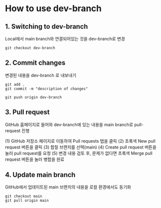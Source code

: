 # How to use dev-branch

## 1. Switching to dev-branch
Local에서 main branch와 연결되어있는 것을 dev-branch로 변경

```
git checkout dev-branch
```

## 2. Commit changes
변경된 내용을 dev-branch 로 내보내기

```
git add .
git commit -m "description of changes"

git push origin dev-branch
```

## 3. Pull request
GitHub 홈페이지로 들어와 dev-branch에 있는 내용을 main branch로 pull-request 진행

(1) GitHub 저장소 페이지로 이동하여 Pull requests 탭을 클릭
(2) 초록색 New pull request 버튼을 클릭
(3) 합칠 브랜치를 선택(main)
(4) Create pull request 버튼을 눌러 pull request를 요청
(5) 변경 내용 검토 후, 문제가 없다면 초록색 Merge pull request 버튼을 눌러 병합을 완료

## 4. Update main branch
GitHub에서 업데이트된 main 브랜치의 내용을 로컬 환경에서도 동기화

```
git checkout main
git pull origin main
```
